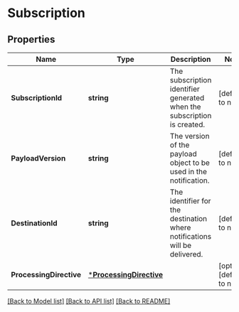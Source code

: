 # Subscription

## Properties
Name | Type | Description | Notes
------------ | ------------- | ------------- | -------------
**SubscriptionId** | **string** | The subscription identifier generated when the subscription is created. | [default to null]
**PayloadVersion** | **string** | The version of the payload object to be used in the notification. | [default to null]
**DestinationId** | **string** | The identifier for the destination where notifications will be delivered. | [default to null]
**ProcessingDirective** | [***ProcessingDirective**](ProcessingDirective.md) |  | [optional] [default to null]

[[Back to Model list]](../README.md#documentation-for-models) [[Back to API list]](../README.md#documentation-for-api-endpoints) [[Back to README]](../README.md)


